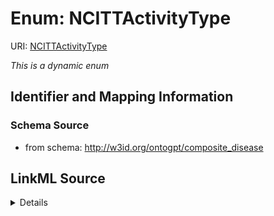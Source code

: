 # Enum: NCITTActivityType



URI: [NCITTActivityType](NCITTActivityType.md)


_This is a dynamic enum_








## Identifier and Mapping Information







### Schema Source


* from schema: http://w3id.org/ontogpt/composite_disease




## LinkML Source

<details>
```yaml
name: NCITTActivityType
from_schema: http://w3id.org/ontogpt/composite_disease
rank: 1000
reachable_from:
  source_ontology: obo:ncit
  source_nodes:
  - NCIT:C43431

```
</details>

